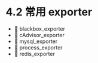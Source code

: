 # 4.2 常用 exporter

* 📄 blackbox_exporter
* 📄 cAdvisor_exporter
* 📄 mysql_exporter
* 📄 process_exporter
* 📄 redis_exporter

　　‍
